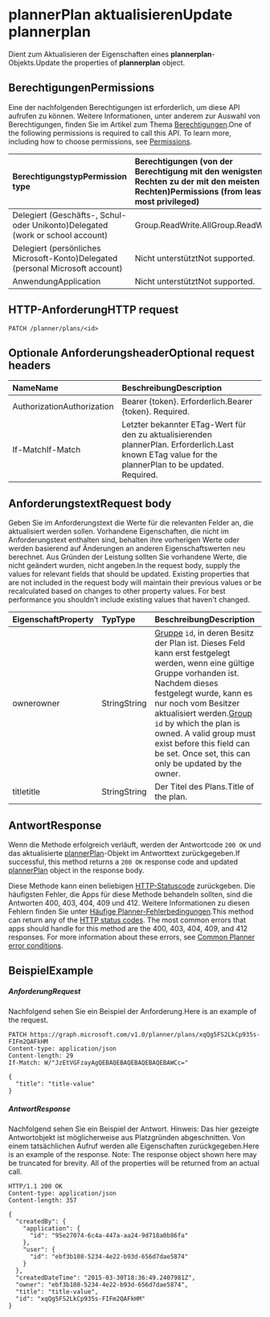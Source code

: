 # <a name="update-plannerplan"></a><span data-ttu-id="d530f-101">plannerPlan aktualisieren</span><span class="sxs-lookup"><span data-stu-id="d530f-101">Update plannerplan</span></span>

<span data-ttu-id="d530f-102">Dient zum Aktualisieren der Eigenschaften eines **plannerplan**-Objekts.</span><span class="sxs-lookup"><span data-stu-id="d530f-102">Update the properties of **plannerplan** object.</span></span>
## <a name="permissions"></a><span data-ttu-id="d530f-103">Berechtigungen</span><span class="sxs-lookup"><span data-stu-id="d530f-103">Permissions</span></span>
<span data-ttu-id="d530f-p101">Eine der nachfolgenden Berechtigungen ist erforderlich, um diese API aufrufen zu können. Weitere Informationen, unter anderem zur Auswahl von Berechtigungen, finden Sie im Artikel zum Thema [Berechtigungen](../../../concepts/permissions_reference.md).</span><span class="sxs-lookup"><span data-stu-id="d530f-p101">One of the following permissions is required to call this API. To learn more, including how to choose permissions, see [Permissions](../../../concepts/permissions_reference.md).</span></span>

|<span data-ttu-id="d530f-106">Berechtigungstyp</span><span class="sxs-lookup"><span data-stu-id="d530f-106">Permission type</span></span>      | <span data-ttu-id="d530f-107">Berechtigungen (von der Berechtigung mit den wenigsten Rechten zu der mit den meisten Rechten)</span><span class="sxs-lookup"><span data-stu-id="d530f-107">Permissions (from least to most privileged)</span></span>              |
|:--------------------|:---------------------------------------------------------|
|<span data-ttu-id="d530f-108">Delegiert (Geschäfts-, Schul- oder Unikonto)</span><span class="sxs-lookup"><span data-stu-id="d530f-108">Delegated (work or school account)</span></span> | <span data-ttu-id="d530f-109">Group.ReadWrite.All</span><span class="sxs-lookup"><span data-stu-id="d530f-109">Group.ReadWrite.All</span></span>    |
|<span data-ttu-id="d530f-110">Delegiert (persönliches Microsoft-Konto)</span><span class="sxs-lookup"><span data-stu-id="d530f-110">Delegated (personal Microsoft account)</span></span> | <span data-ttu-id="d530f-111">Nicht unterstützt</span><span class="sxs-lookup"><span data-stu-id="d530f-111">Not supported.</span></span>    |
|<span data-ttu-id="d530f-112">Anwendung</span><span class="sxs-lookup"><span data-stu-id="d530f-112">Application</span></span> | <span data-ttu-id="d530f-113">Nicht unterstützt</span><span class="sxs-lookup"><span data-stu-id="d530f-113">Not supported.</span></span> |

## <a name="http-request"></a><span data-ttu-id="d530f-114">HTTP-Anforderung</span><span class="sxs-lookup"><span data-stu-id="d530f-114">HTTP request</span></span>
<!-- { "blockType": "ignored" } -->
```http
PATCH /planner/plans/<id>
```
## <a name="optional-request-headers"></a><span data-ttu-id="d530f-115">Optionale Anforderungsheader</span><span class="sxs-lookup"><span data-stu-id="d530f-115">Optional request headers</span></span>
| <span data-ttu-id="d530f-116">Name</span><span class="sxs-lookup"><span data-stu-id="d530f-116">Name</span></span>       | <span data-ttu-id="d530f-117">Beschreibung</span><span class="sxs-lookup"><span data-stu-id="d530f-117">Description</span></span>|
|:-----------|:-----------|
| <span data-ttu-id="d530f-118">Authorization</span><span class="sxs-lookup"><span data-stu-id="d530f-118">Authorization</span></span>  | <span data-ttu-id="d530f-p102">Bearer {token}. Erforderlich.</span><span class="sxs-lookup"><span data-stu-id="d530f-p102">Bearer {token}. Required.</span></span> |
| <span data-ttu-id="d530f-121">If-Match</span><span class="sxs-lookup"><span data-stu-id="d530f-121">If-Match</span></span>  | <span data-ttu-id="d530f-p103">Letzter bekannter ETag-Wert für den zu aktualisierenden plannerPlan. Erforderlich.</span><span class="sxs-lookup"><span data-stu-id="d530f-p103">Last known ETag value for the plannerPlan to be updated. Required.</span></span>|

## <a name="request-body"></a><span data-ttu-id="d530f-124">Anforderungstext</span><span class="sxs-lookup"><span data-stu-id="d530f-124">Request body</span></span>
<span data-ttu-id="d530f-p104">Geben Sie im Anforderungstext die Werte für die relevanten Felder an, die aktualisiert werden sollen. Vorhandene Eigenschaften, die nicht im Anforderungstext enthalten sind, behalten ihre vorherigen Werte oder werden basierend auf Änderungen an anderen Eigenschaftswerten neu berechnet. Aus Gründen der Leistung sollten Sie vorhandene Werte, die nicht geändert wurden, nicht angeben.</span><span class="sxs-lookup"><span data-stu-id="d530f-p104">In the request body, supply the values for relevant fields that should be updated. Existing properties that are not included in the request body will maintain their previous values or be recalculated based on changes to other property values. For best performance you shouldn't include existing values that haven't changed.</span></span>

| <span data-ttu-id="d530f-128">Eigenschaft</span><span class="sxs-lookup"><span data-stu-id="d530f-128">Property</span></span>     | <span data-ttu-id="d530f-129">Typ</span><span class="sxs-lookup"><span data-stu-id="d530f-129">Type</span></span>   |<span data-ttu-id="d530f-130">Beschreibung</span><span class="sxs-lookup"><span data-stu-id="d530f-130">Description</span></span>|
|:---------------|:--------|:----------|
|<span data-ttu-id="d530f-131">owner</span><span class="sxs-lookup"><span data-stu-id="d530f-131">owner</span></span>|<span data-ttu-id="d530f-132">String</span><span class="sxs-lookup"><span data-stu-id="d530f-132">String</span></span>|<span data-ttu-id="d530f-p105">[Gruppe](../resources/group.md) `id`, in deren Besitz der Plan ist. Dieses Feld kann erst festgelegt werden, wenn eine gültige Gruppe vorhanden ist. Nachdem dieses festgelegt wurde, kann es nur noch vom Besitzer aktualisiert werden.</span><span class="sxs-lookup"><span data-stu-id="d530f-p105">[Group](../resources/group.md) `id` by which the plan is owned. A valid group must exist before this field can be set. Once set, this can only be updated by the owner.</span></span>|
|<span data-ttu-id="d530f-136">title</span><span class="sxs-lookup"><span data-stu-id="d530f-136">title</span></span>|<span data-ttu-id="d530f-137">String</span><span class="sxs-lookup"><span data-stu-id="d530f-137">String</span></span>|<span data-ttu-id="d530f-138">Der Titel des Plans.</span><span class="sxs-lookup"><span data-stu-id="d530f-138">Title of the plan.</span></span>|

## <a name="response"></a><span data-ttu-id="d530f-139">Antwort</span><span class="sxs-lookup"><span data-stu-id="d530f-139">Response</span></span>

<span data-ttu-id="d530f-140">Wenn die Methode erfolgreich verläuft, werden der Antwortcode `200 OK` und das aktualisierte [plannerPlan](../resources/plannerplan.md)-Objekt im Antworttext zurückgegeben.</span><span class="sxs-lookup"><span data-stu-id="d530f-140">If successful, this method returns a `200 OK` response code and updated [plannerPlan](../resources/plannerplan.md) object in the response body.</span></span>

<span data-ttu-id="d530f-p106">Diese Methode kann einen beliebigen [HTTP-Statuscode](../../../concepts/errors.md) zurückgeben. Die häufigsten Fehler, die Apps für diese Methode behandeln sollten, sind die Antworten 400, 403, 404, 409 und 412. Weitere Informationen zu diesen Fehlern finden Sie unter [Häufige Planner-Fehlerbedingungen](../resources/planner_overview.md#common-planner-error-conditions).</span><span class="sxs-lookup"><span data-stu-id="d530f-p106">This method can return any of the [HTTP status codes](../../../concepts/errors.md). The most common errors that apps should handle for this method are the 400, 403, 404, 409, and 412 responses. For more information about these errors, see [Common Planner error conditions](../resources/planner_overview.md#common-planner-error-conditions).</span></span>

## <a name="example"></a><span data-ttu-id="d530f-144">Beispiel</span><span class="sxs-lookup"><span data-stu-id="d530f-144">Example</span></span>
##### <a name="request"></a><span data-ttu-id="d530f-145">Anforderung</span><span class="sxs-lookup"><span data-stu-id="d530f-145">Request</span></span>
<span data-ttu-id="d530f-146">Nachfolgend sehen Sie ein Beispiel der Anforderung.</span><span class="sxs-lookup"><span data-stu-id="d530f-146">Here is an example of the request.</span></span>
<!-- {
  "blockType": "request",
  "name": "update_plannerplan"
}-->
```http
PATCH https://graph.microsoft.com/v1.0/planner/plans/xqQg5FS2LkCp935s-FIFm2QAFkHM
Content-type: application/json
Content-length: 29
If-Match: W/"JzEtVGFzayAgQEBAQEBAQEBAQEBAQEBAWCc="

{
  "title": "title-value"
}
```
##### <a name="response"></a><span data-ttu-id="d530f-147">Antwort</span><span class="sxs-lookup"><span data-stu-id="d530f-147">Response</span></span>
<span data-ttu-id="d530f-p107">Nachfolgend sehen Sie ein Beispiel der Antwort. Hinweis: Das hier gezeigte Antwortobjekt ist möglicherweise aus Platzgründen abgeschnitten. Von einem tatsächlichen Aufruf werden alle Eigenschaften zurückgegeben.</span><span class="sxs-lookup"><span data-stu-id="d530f-p107">Here is an example of the response. Note: The response object shown here may be truncated for brevity. All of the properties will be returned from an actual call.</span></span>
<!-- {
  "blockType": "response",
  "truncated": true,
  "@odata.type": "microsoft.graph.plannerPlan"
} -->
```http
HTTP/1.1 200 OK
Content-type: application/json
Content-length: 357

{
  "createdBy": {
    "application": {
      "id": "95e27074-6c4a-447a-aa24-9d718a0b86fa"
    },
    "user": {
      "id": "ebf3b108-5234-4e22-b93d-656d7dae5874"
    }
  },
  "createdDateTime": "2015-03-30T18:36:49.2407981Z",
  "owner": "ebf3b108-5234-4e22-b93d-656d7dae5874",
  "title": "title-value",
  "id": "xqQg5FS2LkCp935s-FIFm2QAFkHM"
}
```

<!-- uuid: 8fcb5dbc-d5aa-4681-8e31-b001d5168d79
2015-10-25 14:57:30 UTC -->
<!-- {
  "type": "#page.annotation",
  "description": "Update plannerplan",
  "keywords": "",
  "section": "documentation",
  "tocPath": ""
}-->